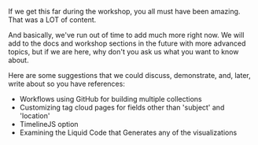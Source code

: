 If we get this far during the workshop, you all must have been amazing. That was a LOT of content. 

And basically, we've run out of time to add much more right now. We will add to the docs and workshop sections in the future with more advanced topics, but if we are here, why don't you ask us what you want to know about. 

Here are some suggestions that we could discuss, demonstrate, and, later, write about so you have references: 

- Workflows using GitHub for building multiple collections
- Customizing tag cloud pages for fields other than 'subject' and 'location'
- TimelineJS option
- Examining the Liquid Code that Generates any of the visualizations 